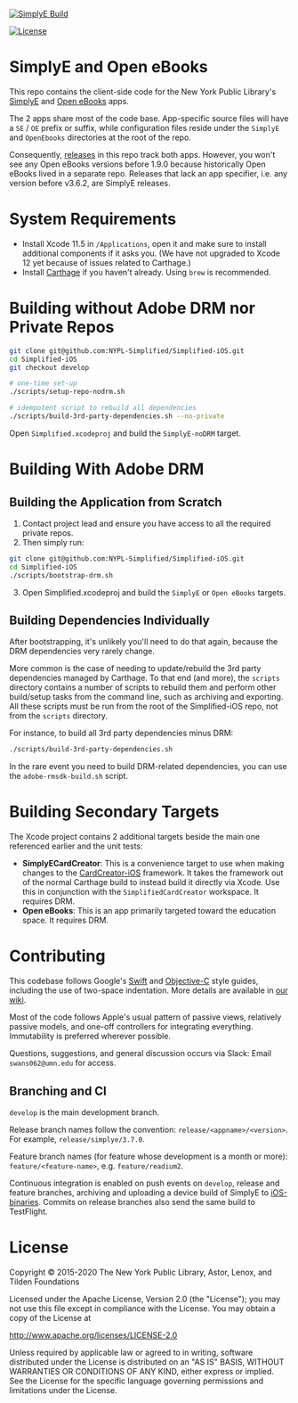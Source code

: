 [![SimplyE Build](https://github.com/NYPL-Simplified/Simplified-iOS/workflows/SimplyE%20Build/badge.svg)](https://github.com/NYPL-Simplified/Simplified-iOS/actions?query=workflow%3A%22SimplyE%20Build%22)

[![License](https://img.shields.io/badge/License-Apache%202.0-blue.svg)](https://opensource.org/licenses/Apache-2.0)

# SimplyE and Open eBooks

This repo contains the client-side code for the New York Public Library's [SimplyE](https://www.nypl.org/books-music-movies/ebookcentral/simplye) and [Open eBooks](https://openebooks.net) apps.

The 2 apps share most of the code base. App-specific source files will have a `SE` / `OE` prefix or suffix, while configuration files reside under the `SimplyE` and `OpenEbooks` directories at the root of the repo. 

Consequently, [releases](https://github.com/NYPL-Simplified/Simplified-iOS/releases) in this repo track both apps. However, you won't see any Open eBooks versions before 1.9.0 because historically Open eBooks lived in a separate repo. Releases that lack an app specifier, i.e. any version before v3.6.2, are SimplyE releases.

# System Requirements

- Install Xcode 11.5 in `/Applications`, open it and make sure to install additional components if it asks you. (We have not upgraded to Xcode 12 yet because of issues related to Carthage.)
- Install [Carthage](https://github.com/Carthage/Carthage) if you haven't already. Using `brew` is recommended.

# Building without Adobe DRM nor Private Repos

```bash
git clone git@github.com:NYPL-Simplified/Simplified-iOS.git
cd Simplified-iOS
git checkout develop

# one-time set-up
./scripts/setup-repo-nodrm.sh

# idempotent script to rebuild all dependencies
./scripts/build-3rd-party-dependencies.sh --no-private
```

Open `Simplified.xcodeproj` and build the `SimplyE-noDRM` target.


# Building With Adobe DRM

## Building the Application from Scratch

01. Contact project lead and ensure you have access to all the required private repos.
02. Then simply run:
```bash
git clone git@github.com:NYPL-Simplified/Simplified-iOS.git
cd Simplified-iOS
./scripts/bootstrap-drm.sh
```
03. Open Simplified.xcodeproj and build the `SimplyE` or `Open eBooks` targets.

## Building Dependencies Individually

After bootstrapping, it's unlikely you'll need to do that again, because the DRM dependencies very rarely change. 

More common is the case of needing to update/rebuild the 3rd party dependencies managed by Carthage. To that end (and more), the `scripts` directory contains a number of scripts to rebuild them and perform other build/setup tasks from the command line, such as archiving and exporting. All these scripts must be run from the root of the Simplified-iOS repo, not from the `scripts` directory.

For instance, to build all 3rd party dependencies minus DRM:
```bash
./scripts/build-3rd-party-dependencies.sh
```
In the rare event you need to build DRM-related dependencies, you can use the `adobe-rmsdk-build.sh` script.

# Building Secondary Targets

The Xcode project contains 2 additional targets beside the main one referenced earlier and the unit tests:

- **SimplyECardCreator**: This is a convenience target to use when making changes to the [CardCreator-iOS](https://github.com/NYPL-Simplified/CardCreator-iOS) framework. It takes the framework out of the normal Carthage build to instead build it directly via Xcode. Use this in conjunction with the `SimplifiedCardCreator` workspace. It requires DRM.
- **Open eBooks**: This is an app primarily targeted toward the education space. It requires DRM.

# Contributing

This codebase follows Google's [Swift](https://google.github.io/swift/) and [Objective-C](https://google.github.io/styleguide/objcguide.xml) style guides, including the use of two-space indentation. More details are available in [our wiki](https://github.com/NYPL-Simplified/Simplified/wiki/Mobile-client-applications#code-style-1).

Most of the code follows Apple's usual pattern of passive views,
relatively passive models, and one-off controllers for integrating everything.
Immutability is preferred wherever possible.

Questions, suggestions, and general discussion occurs via Slack: Email
`swans062@umn.edu` for access.

## Branching and CI

`develop` is the main development branch.

Release branch names follow the convention: `release/<appname>/<version>`. For example, `release/simplye/3.7.0`.

Feature branch names (for feature whose development is a month or more): `feature/<feature-name>`, e.g. `feature/readium2`.

Continuous integration is enabled on push events on `develop`, release and feature branches, archiving and uploading a device build of SimplyE to [iOS-binaries](https://github.com/NYPL-Simplified/iOS-binaries). Commits on release branches also send the same build to TestFlight.

# License

Copyright © 2015-2020 The New York Public Library, Astor, Lenox, and Tilden Foundations

Licensed under the Apache License, Version 2.0 (the "License");
you may not use this file except in compliance with the License.
You may obtain a copy of the License at

   http://www.apache.org/licenses/LICENSE-2.0

Unless required by applicable law or agreed to in writing, software
distributed under the License is distributed on an "AS IS" BASIS,
WITHOUT WARRANTIES OR CONDITIONS OF ANY KIND, either express or implied.
See the License for the specific language governing permissions and
limitations under the License.
